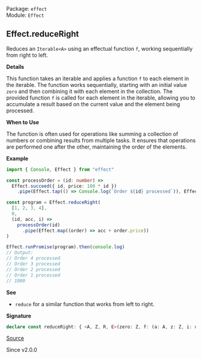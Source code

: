 Package: `effect`<br />
Module: `Effect`<br />

## Effect.reduceRight

Reduces an `Iterable<A>` using an effectual function `f`, working
sequentially from right to left.

**Details**

This function takes an iterable and applies a function `f` to each element in
the iterable. The function works sequentially, starting with an initial value
`zero` and then combining it with each element in the collection. The
provided function `f` is called for each element in the iterable, allowing
you to accumulate a result based on the current value and the element being
processed.

**When to Use**

The function is often used for operations like summing a collection of
numbers or combining results from multiple tasks. It ensures that operations
are performed one after the other, maintaining the order of the elements.

**Example**

```ts
import { Console, Effect } from "effect"

const processOrder = (id: number) =>
  Effect.succeed({ id, price: 100 * id })
    .pipe(Effect.tap(() => Console.log(`Order ${id} processed`)), Effect.delay(500 - (id * 100)))

const program = Effect.reduceRight(
  [1, 2, 3, 4],
  0,
  (id, acc, i) =>
    processOrder(id)
      .pipe(Effect.map((order) => acc + order.price))
)

Effect.runPromise(program).then(console.log)
// Output:
// Order 4 processed
// Order 3 processed
// Order 2 processed
// Order 1 processed
// 1000
```

**See**

- `reduce` for a similar function that works from left to right.

**Signature**

```ts
declare const reduceRight: { <A, Z, R, E>(zero: Z, f: (a: A, z: Z, i: number) => Effect<Z, E, R>): (elements: Iterable<A>) => Effect<Z, E, R>; <A, Z, R, E>(elements: Iterable<A>, zero: Z, f: (a: A, z: Z, i: number) => Effect<Z, E, R>): Effect<Z, E, R>; }
```

[Source](https://github.com/Effect-TS/effect/tree/main/packages/effect/src/Effect.ts#L1991)

Since v2.0.0